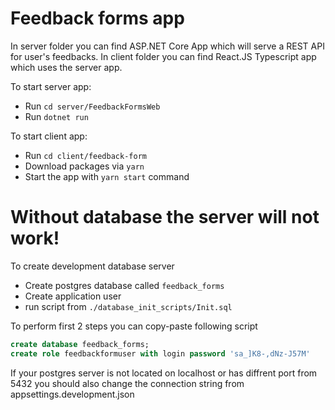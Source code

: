 # Feedback forms app

In server folder you can find ASP.NET Core App which will serve a REST API for user's feedbacks.
In client folder you can find React.JS Typescript app which uses the server app.

To start server app:
- Run `cd server/FeedbackFormsWeb`
- Run `dotnet run`

To start client app:
- Run `cd client/feedback-form`
- Download packages via `yarn`
- Start the app with `yarn start` command

# Without database the server will not work!

To create development database server
- Create postgres database called `feedback_forms`
- Create application user
- run script from `./database_init_scripts/Init.sql`

To perform first 2 steps you can copy-paste following script

```sql
create database feedback_forms;
create role feedbackformuser with login password 'sa_]K8-,dNz-J57M'
```

If your postgres server is not located on localhost or has diffrent port from 5432 you should also change the connection string from appsettings.development.json

